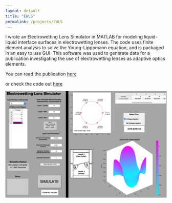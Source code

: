 ```yaml
---
layout: default
title: "EWLS"
permalink: /projects/EWLS
---
```

I wrote an Electrowetting Lens Simulator in MATLAB for modeling liquid-liquid interface surfaces in electrowetting lenses. The code uses finite element analysis to solve the Young-Lipppmann equation, and is packaged in an easy to use GUI. This software was used to generate data for a publication investigating the use of electrowetting lenses as adaptive optics elements. 

You can read the publication [here](https://opg.optica.org/oe/fulltext.cfm?uri=oe-25-25-31451&id=379230)

or check the code out [here](https://github.com/ConMark/Electrowetting-Lens-Simulator)

![EWLS GUI](./assets/EWLS.png)